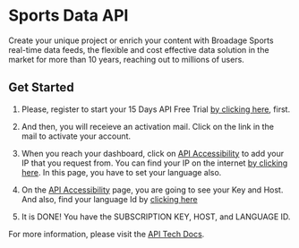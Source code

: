 # Sports Data API
Create your unique project or enrich your content with Broadage Sports real-time data feeds, the flexible and cost effective data solution in the market for more than 10 years, reaching out to millions of users.

## Get Started

1) Please, register to start your 15 Days API Free Trial [by clicking here](https://www.broadage.com/signup/api/free), first.

2) And then, you will receieve an activation mail. Click on the link in the mail to activate your account.

3) When you reach your dashboard, click on [API Accessibility](https://account.broadage.com/api-settings/api-accessibility) to add your IP that you request from. You can find your IP on the internet [by clicking here](https://whatismyipaddress.com/). In this page, you have to set your language also.


4) On the [API Accessibility](https://account.broadage.com/api-settings/api-accessibility) page, you are going to see your Key and Host. And also, find your language Id by [clicking here](https://www.broadage.com/developers/lookups/languages)

5) It is DONE! You have the SUBSCRIPTION KEY, HOST, and LANGUAGE ID. 

For more information, please visit the [API Tech Docs](https://www.broadage.com/developers/global-api/sports-list).